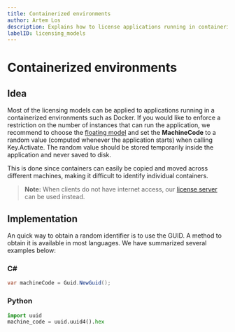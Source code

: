 ```yaml
---
title: Containerized environments
author: Artem Los
description: Explains how to license applications running in containerized environments (for example, Docker).
labelID: licensing_models
---
```


# Containerized environments

## Idea

Most of the licensing models can be applied to applications running in a containerized environments such as Docker. If you would like to enforce a restriction on the number
of instances that can run the application, we recommend to choose the [floating model](/licensing-models/floating) and set the **MachineCode** to a random value (computed whenever the application starts) when calling Key.Activate. The random value should be stored temporarily inside the application and never saved to disk.

This is done since containers can easily be copied and moved across different machines, making it difficult to identify individual containers.

> **Note:** When clients do not have internet access, our [license server](https://github.com/Cryptolens/license-server#floating-licenses-offline) can be used instead.

## Implementation

An quick way to obtain a random identifier is to use the GUID. A method to obtain it is available in most languages. We have summarized several examples below:

### C\#

```cs
var machineCode = Guid.NewGuid();
```

### Python

```python
import uuid
machine_code = uuid.uuid4().hex
```